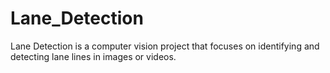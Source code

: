 # Lane_Detection
Lane Detection is a computer vision project that focuses on identifying and detecting lane lines in images or videos.

